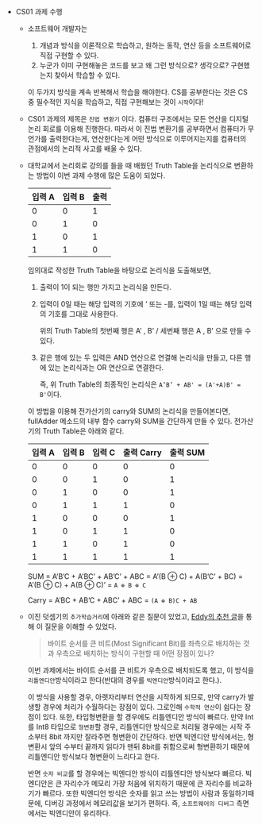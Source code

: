 * CS01 과제 수행

	* 소프트웨어 개발자는

		1. 개념과 방식을 이론적으로 학습하고, 원하는 동작, 연산 등을 소프트웨어로 직접 구현할 수 있다.
		2. 누군가 이미 구현해놓은 코드를 보고 왜 그런 방식으로? 생각으로? 구현했는지 찾아서 학습할 수 있다.

		이 두가지 방식을 계속 반복해서 학습을 해야한다. CS를 공부한다는 것은 CS 중 필수적인 지식을 학습하고, 직접 구현해보는 것이 `시작`이다!

	* CS01 과제의 제목은 `진법 변환기` 이다. 컴퓨터 구조에서는 모든 연산을 디지털 논리 회로를 이용해 진행한다. 따라서 이 진법 변환기를 공부하면서 컴퓨터가 무언가를 출력한다는게, 연산한다는게 어떤 방식으로 이루어지는지를 컴퓨터의 관점에서의 논리적 사고를 배울 수 있다.

	* 대학교에서 논리회로 강의를 들을 때 배웠던 Truth Table을 논리식으로 변환하는 방법이 이번 과제 수행에 많은 도움이 되었다.

		| 입력 A | 입력 B | 출력 |
		| ------ | ------ | ---- |
		| 0      | 0      | 1    |
		| 0      | 1      | 0    |
		| 1      | 0      | 1    |
		| 1      | 1      | 0    |

		임의대로 작성한 Truth Table을 바탕으로 논리식을 도출해보면,

		1. 출력이 1이 되는 행만 가지고 논리식을 만든다.

		2. 입력이 0일 때는 해당 입력의 기호에 ‘ 또는 -를, 입력이 1일 때는 해당 입력의 기호를 그대로 사용한다.

			위의 Truth Table의 첫번째 행은 A’ , B’ / 세번째 행은 A , B’ 으로 만들 수 있다.

		3. 같은 행에 있는 두 입력은 AND 연산으로 연결해 논리식을 만들고, 다른 행에 있는 논리식과는 OR 연산으로 연결한다.

			즉, 위 Truth Table의 최종적인 논리식은 `A’B’ + AB' = (A'+A)B' = B'`이다.

		이 방법을 이용해 전가산기의 carry와 SUM의 논리식을 만들어본다면, fullAdder 메소드의 내부 함수 carry와 SUM을 간단하게 만들 수 있다. 전가산기의 Truth Table은 아래와 같다.

		| 입력 A | 입력 B | 입력 C | 출력 Carry | 출력 SUM |
		| ------ | ------ | ------ | ---------- | -------- |
		| 0      | 0      | 0      | 0          | 0        |
		| 0      | 0      | 1      | 0          | 1        |
		| 0      | 1      | 0      | 0          | 1        |
		| 0      | 1      | 1      | 1          | 0        |
		| 1      | 0      | 0      | 0          | 1        |
		| 1      | 0      | 1      | 1          | 0        |
		| 1      | 1      | 0      | 1          | 0        |
		| 1      | 1      | 1      | 1          | 1        |

		SUM = A’B’C + A’BC’ + AB’C’ + ABC = A’(B ⊕ C) + A(B’C’ + BC) = A’(B ⊕ C) + A(B ⊕ C)’ = `A ⊕ B ⊕ C`

		Carry = A’BC + AB’C + ABC’ + ABC = `(A ⊕ B)C + AB`

	* 이진 덧셈기의 `추가학습거리`에 아래와 같은 질문이 있었고, [Eddy의 추천 글](https://jhnyang.tistory.com/226)을 통해 이 질문을 이해할 수 있었다.

		> 바이트 순서를 큰 비트(Most Significant Bit)를 좌측으로 배치하는 것과 우측으로 배치하는 방식이 구현할 때 어떤 장점이 있나?

		이번 과제에서는 바이트 순서를 큰 비트가 우측으로 배치되도록 했고, 이 방식을 `리틀엔디안`방식이라고 한다(반대의 경우를 `빅엔디안`방식이라고 한다.).

		이 방식을 사용할 경우, 아랫자리부터 연산을 시작하게 되므로, 만약 carry가 발생할 경우에 처리가 수월하다는 장점이 있다. 그로인해 `수학적 연산`이 쉽다는 장점이 있다. 또한, 타입형변환을 할 경우에도 리틀엔디안 방식이 빠르다. 만약 Int를 Int8 타입으로 `형변환`할 경우, 리틀엔디안 방식으로 처리될 경우에는 시작 주소부터 8bit 까지만 잘라주면 형변환이 간단하다. 반면 빅엔디안 방식에서는, 형변환시 앞의 수부터 끝까지 읽다가 맨뒤 8bit를 취함으로써 형변환하기 때문에 리틀엔디안 방식보다 형변환이 느리다고 한다.

		반면 `숫자 비교`를 할 경우에는 빅엔디안 방식이 리틀엔디안 방식보다 빠르다. 빅엔디안은 큰 자리수가 메모리 가장 처음에 위치하기 때문에 큰 자리수를 비교하기가 빠르다. 또한 빅엔디언 방식은 숫자를 읽고 쓰는 방법이 사람과 동일하기때문에, 디버깅 과정에서 메모리값을 보기가 편하다. 즉, `소프트웨어의 디버그` 측면에서는 빅엔디안이 유리하다.